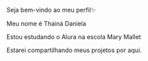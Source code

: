 Seja bem-vindo ao meu perfil✨

Meu nome é Thainá Daniela 

Estou estudando o Alura na escola Mary Mallet

Estarei compartilhando meus projetos por aqui. 

